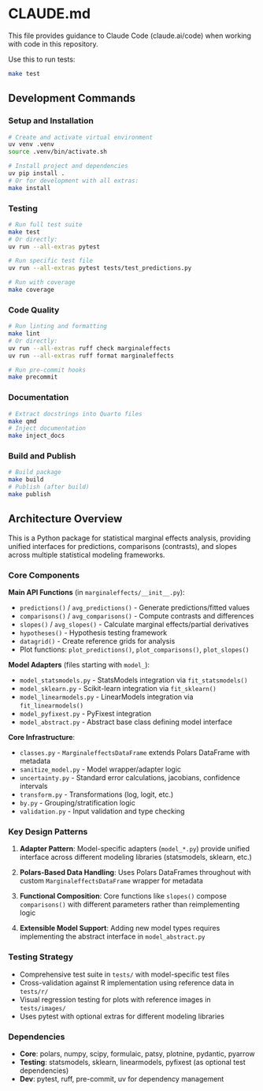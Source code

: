 # CLAUDE.md

This file provides guidance to Claude Code (claude.ai/code) when working with code in this repository.

Use this to run tests:

```sh
make test
```

## Development Commands

### Setup and Installation
```bash
# Create and activate virtual environment
uv venv .venv
source .venv/bin/activate.sh

# Install project and dependencies
uv pip install .
# Or for development with all extras:
make install
```

### Testing
```bash
# Run full test suite
make test
# Or directly:
uv run --all-extras pytest

# Run specific test file
uv run --all-extras pytest tests/test_predictions.py

# Run with coverage
make coverage
```

### Code Quality
```bash
# Run linting and formatting
make lint
# Or directly:
uv run --all-extras ruff check marginaleffects
uv run --all-extras ruff format marginaleffects

# Run pre-commit hooks
make precommit
```

### Documentation
```bash
# Extract docstrings into Quarto files
make qmd
# Inject documentation
make inject_docs
```

### Build and Publish
```bash
# Build package
make build
# Publish (after build)
make publish
```

## Architecture Overview

This is a Python package for statistical marginal effects analysis, providing unified interfaces for predictions, comparisons (contrasts), and slopes across multiple statistical modeling frameworks.

### Core Components

**Main API Functions** (in `marginaleffects/__init__.py`):
- `predictions()` / `avg_predictions()` - Generate predictions/fitted values
- `comparisons()` / `avg_comparisons()` - Compute contrasts and differences  
- `slopes()` / `avg_slopes()` - Calculate marginal effects/partial derivatives
- `hypotheses()` - Hypothesis testing framework
- `datagrid()` - Create reference grids for analysis
- Plot functions: `plot_predictions()`, `plot_comparisons()`, `plot_slopes()`

**Model Adapters** (files starting with `model_`):
- `model_statsmodels.py` - StatsModels integration via `fit_statsmodels()`
- `model_sklearn.py` - Scikit-learn integration via `fit_sklearn()` 
- `model_linearmodels.py` - LinearModels integration via `fit_linearmodels()`
- `model_pyfixest.py` - PyFixest integration
- `model_abstract.py` - Abstract base class defining model interface

**Core Infrastructure**:
- `classes.py` - `MarginaleffectsDataFrame` extends Polars DataFrame with metadata
- `sanitize_model.py` - Model wrapper/adapter logic
- `uncertainty.py` - Standard error calculations, jacobians, confidence intervals
- `transform.py` - Transformations (log, logit, etc.)
- `by.py` - Grouping/stratification logic
- `validation.py` - Input validation and type checking

### Key Design Patterns

1. **Adapter Pattern**: Model-specific adapters (`model_*.py`) provide unified interface across different modeling libraries (statsmodels, sklearn, etc.)

2. **Polars-Based Data Handling**: Uses Polars DataFrames throughout with custom `MarginaleffectsDataFrame` wrapper for metadata

3. **Functional Composition**: Core functions like `slopes()` compose `comparisons()` with different parameters rather than reimplementing logic

4. **Extensible Model Support**: Adding new model types requires implementing the abstract interface in `model_abstract.py`

### Testing Strategy

- Comprehensive test suite in `tests/` with model-specific test files
- Cross-validation against R implementation using reference data in `tests/r/`
- Visual regression testing for plots with reference images in `tests/images/`
- Uses pytest with optional extras for different modeling libraries

### Dependencies

- **Core**: polars, numpy, scipy, formulaic, patsy, plotnine, pydantic, pyarrow
- **Testing**: statsmodels, sklearn, linearmodels, pyfixest (as optional test dependencies)
- **Dev**: pytest, ruff, pre-commit, uv for dependency management